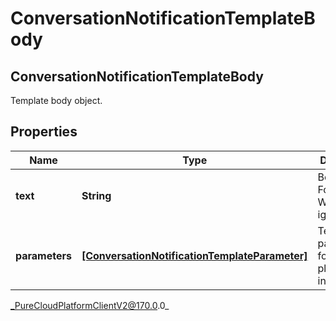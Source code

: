 # ConversationNotificationTemplateBody

## ConversationNotificationTemplateBody
Template body object.

## Properties

|Name | Type | Description | Notes|
|------------ | ------------- | ------------- | -------------|
| **text** | **String** | Body text. For WhatsApp, ignored. | [optional] |
| **parameters** | [**[ConversationNotificationTemplateParameter]**]([ConversationNotificationTemplateParameter]) | Template parameters for placeholders in template. | |



_PureCloudPlatformClientV2@170.0.0_
